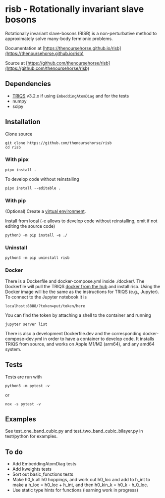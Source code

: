 # risb - Rotationally invariant slave bosons

Rotationally invariant slave-bosons (RISB) is a non-perturbative method to 
approximately solve many-body fermionic problems. 

Documentation at [https://thenoursehorse.github.io/risb](https://thenoursehorse.github.io/risb)

Source at [https://github.com/thenoursehorse/risb](https://github.com/thenoursehorse/risb)

<!-- SPHINX-START -->

## Dependencies

* [TRIQS](https://github.com/TRIQS/triqs) v3.2.x if using `EmbeddingAtomDiag`
and for the tests
* numpy
* scipy

## Installation

Clone source

```
git clone https://github.com/thenoursehorse/risb
cd risb
```

### With pipx

```
pipx install .
```

To develop code without reinstalling

```
pipx install --editable .
```

### With pip

(Optional) Create a 
[virtual environment](https://packaging.python.org/en/latest/tutorials/installing-packages/#creating-virtual-environments).

Install from local (-e allows to develop code without reinstalling, omit if
not editing the source code)

```
python3 -m pip install -e ./
```

### Uninstall

```
python3 -m pip uninstall risb
```

### Docker

There is a Dockerfile and docker-compose.yml inside ./docker/. The Dockerfile will 
pull the TRIQS [docker from the hub](https://hub.docker.com/r/flatironinstitute/triqs) 
and install risb. Using the Docker image will be the same as the instructions 
for TRIQS (e.g., Jupyter). To connect to the Jupyter notebook it is 

```
localhost:8888/?token=put/token/here
```

You can find the token by attaching a shell to the container 
and running

```
jupyter server list
```

There is also a development Dockerfile.dev and the corresponding 
docker-compose-dev.yml in order to have a container to develop code. It 
installs TRIQS from source, and works on Apple M1/M2 (arm64), and any amd64 
system.

## Tests

Tests are run with

```
python3 -m pytest -v
```

or

```
nox -s pytest -v
```

## Examples

See test_one_band_cubic.py and test_two_band_cubic_bilayer.py in 
test/python for examples.

## To do

* Add EmbeddingAtomDiag tests
* Add kweights tests
* Sort out basic_functions tests
* Make h0_k all h0 hoppings, and work out h0_loc and add to h_int to make a 
h_loc = h0_loc + h_int, and then h0_kin_k = h0_k - h_0_loc.
* Use static type hints for functions (learning work in progress)